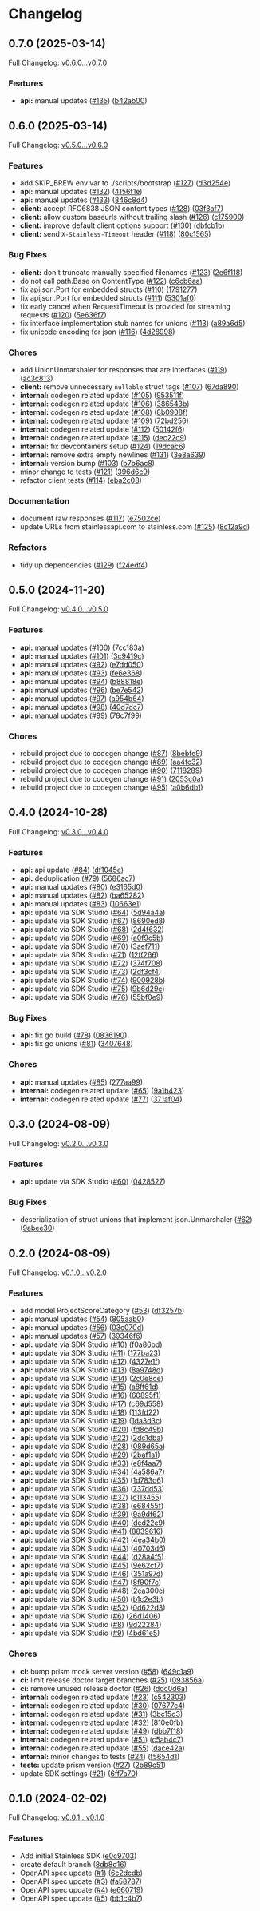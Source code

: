 # Changelog

## 0.7.0 (2025-03-14)

Full Changelog: [v0.6.0...v0.7.0](https://github.com/braintrustdata/braintrust-go/compare/v0.6.0...v0.7.0)

### Features

* **api:** manual updates ([#135](https://github.com/braintrustdata/braintrust-go/issues/135)) ([b42ab00](https://github.com/braintrustdata/braintrust-go/commit/b42ab00d3ff3d2ce617c85e09dac892c6bf97082))

## 0.6.0 (2025-03-14)

Full Changelog: [v0.5.0...v0.6.0](https://github.com/braintrustdata/braintrust-go/compare/v0.5.0...v0.6.0)

### Features

* add SKIP_BREW env var to ./scripts/bootstrap ([#127](https://github.com/braintrustdata/braintrust-go/issues/127)) ([d3d254e](https://github.com/braintrustdata/braintrust-go/commit/d3d254e3a205a4e08e650369635ab27047f6e505))
* **api:** manual updates ([#132](https://github.com/braintrustdata/braintrust-go/issues/132)) ([4156f1e](https://github.com/braintrustdata/braintrust-go/commit/4156f1eef8e761006513811a83468ad613edec6a))
* **api:** manual updates ([#133](https://github.com/braintrustdata/braintrust-go/issues/133)) ([846c8d4](https://github.com/braintrustdata/braintrust-go/commit/846c8d4069448d271c25ca8adbc610dc9cfb8ae4))
* **client:** accept RFC6838 JSON content types ([#128](https://github.com/braintrustdata/braintrust-go/issues/128)) ([03f3af7](https://github.com/braintrustdata/braintrust-go/commit/03f3af7eb119976bc20156e21af89c7a9f5eade6))
* **client:** allow custom baseurls without trailing slash ([#126](https://github.com/braintrustdata/braintrust-go/issues/126)) ([c175900](https://github.com/braintrustdata/braintrust-go/commit/c1759002dd0f06526907d198a10682dfe1508b04))
* **client:** improve default client options support ([#130](https://github.com/braintrustdata/braintrust-go/issues/130)) ([dbfcb1b](https://github.com/braintrustdata/braintrust-go/commit/dbfcb1b4ecccd9e6d20989ab51136259e219864d))
* **client:** send `X-Stainless-Timeout` header ([#118](https://github.com/braintrustdata/braintrust-go/issues/118)) ([80c1565](https://github.com/braintrustdata/braintrust-go/commit/80c156562081332a1c4a81310a84432beccd3ece))


### Bug Fixes

* **client:** don't truncate manually specified filenames ([#123](https://github.com/braintrustdata/braintrust-go/issues/123)) ([2e6f118](https://github.com/braintrustdata/braintrust-go/commit/2e6f1181beac39df27f9ddd3836613005e51b153))
* do not call path.Base on ContentType ([#122](https://github.com/braintrustdata/braintrust-go/issues/122)) ([c6cb6aa](https://github.com/braintrustdata/braintrust-go/commit/c6cb6aa7f982fd8cda9f60e4dd86f930575aef9f))
* fix apijson.Port for embedded structs ([#110](https://github.com/braintrustdata/braintrust-go/issues/110)) ([1791277](https://github.com/braintrustdata/braintrust-go/commit/1791277c48cd4d8eec13a962578405ad2668beca))
* fix apijson.Port for embedded structs ([#111](https://github.com/braintrustdata/braintrust-go/issues/111)) ([5301af0](https://github.com/braintrustdata/braintrust-go/commit/5301af03c238757d67d35dfed6eaf9b6da04e92e))
* fix early cancel when RequestTimeout is provided for streaming requests ([#120](https://github.com/braintrustdata/braintrust-go/issues/120)) ([5e636f7](https://github.com/braintrustdata/braintrust-go/commit/5e636f7952aec436910460a9a0deef6538e3a9fd))
* fix interface implementation stub names for unions ([#113](https://github.com/braintrustdata/braintrust-go/issues/113)) ([a89a6d5](https://github.com/braintrustdata/braintrust-go/commit/a89a6d50a799e54464b30fe6d31ba3920102c5e8))
* fix unicode encoding for json ([#116](https://github.com/braintrustdata/braintrust-go/issues/116)) ([4d28998](https://github.com/braintrustdata/braintrust-go/commit/4d2899885b9aea04b0d8255a9496e8c258ab02a9))


### Chores

* add UnionUnmarshaler for responses that are interfaces ([#119](https://github.com/braintrustdata/braintrust-go/issues/119)) ([ac3c813](https://github.com/braintrustdata/braintrust-go/commit/ac3c8132b8392a91e044cdfa01e78749487a0335))
* **client:** remove unnecessary `nullable` struct tags ([#107](https://github.com/braintrustdata/braintrust-go/issues/107)) ([67da890](https://github.com/braintrustdata/braintrust-go/commit/67da89065e7b4afda857129e6c6903402bb930de))
* **internal:** codegen related update ([#105](https://github.com/braintrustdata/braintrust-go/issues/105)) ([953511f](https://github.com/braintrustdata/braintrust-go/commit/953511f3de68a0829dae360a3f8044b80b1a08fe))
* **internal:** codegen related update ([#106](https://github.com/braintrustdata/braintrust-go/issues/106)) ([386543b](https://github.com/braintrustdata/braintrust-go/commit/386543bd410409b5654cf216d632a4371eb854f2))
* **internal:** codegen related update ([#108](https://github.com/braintrustdata/braintrust-go/issues/108)) ([8b0908f](https://github.com/braintrustdata/braintrust-go/commit/8b0908fa059ee934bdb7f22bd9c9d6f28baacfbf))
* **internal:** codegen related update ([#109](https://github.com/braintrustdata/braintrust-go/issues/109)) ([72bd256](https://github.com/braintrustdata/braintrust-go/commit/72bd25617efca17a6d62ac3678414c52989f3ebc))
* **internal:** codegen related update ([#112](https://github.com/braintrustdata/braintrust-go/issues/112)) ([50142f6](https://github.com/braintrustdata/braintrust-go/commit/50142f61a74e4f245b4c28d84b589e47c88887e1))
* **internal:** codegen related update ([#115](https://github.com/braintrustdata/braintrust-go/issues/115)) ([dec22c9](https://github.com/braintrustdata/braintrust-go/commit/dec22c9b9e21ed3d799d9c45f6f40ef9381fee28))
* **internal:** fix devcontainers setup ([#124](https://github.com/braintrustdata/braintrust-go/issues/124)) ([19dcac6](https://github.com/braintrustdata/braintrust-go/commit/19dcac62f53372200925b74fd97e3b2b63d90bbd))
* **internal:** remove extra empty newlines ([#131](https://github.com/braintrustdata/braintrust-go/issues/131)) ([3e8a639](https://github.com/braintrustdata/braintrust-go/commit/3e8a639ea5d703e71c023d44c1f64033e9b592c6))
* **internal:** version bump ([#103](https://github.com/braintrustdata/braintrust-go/issues/103)) ([b7b6ac8](https://github.com/braintrustdata/braintrust-go/commit/b7b6ac85800f427e9095ae80203bcb392b36a442))
* minor change to tests ([#121](https://github.com/braintrustdata/braintrust-go/issues/121)) ([396d6c9](https://github.com/braintrustdata/braintrust-go/commit/396d6c9ef39c5916044da3fcaf663fd36d4371d9))
* refactor client tests ([#114](https://github.com/braintrustdata/braintrust-go/issues/114)) ([eba2c08](https://github.com/braintrustdata/braintrust-go/commit/eba2c08ed874f6cc061d945f48fd08d259f35a95))


### Documentation

* document raw responses ([#117](https://github.com/braintrustdata/braintrust-go/issues/117)) ([e7502ce](https://github.com/braintrustdata/braintrust-go/commit/e7502ce0ab2348c3cbf84145c062285a3b026b29))
* update URLs from stainlessapi.com to stainless.com ([#125](https://github.com/braintrustdata/braintrust-go/issues/125)) ([8c12a9d](https://github.com/braintrustdata/braintrust-go/commit/8c12a9d0c5ac918e171d236291e3bf4ab43a59c8))


### Refactors

* tidy up dependencies ([#129](https://github.com/braintrustdata/braintrust-go/issues/129)) ([f24edf4](https://github.com/braintrustdata/braintrust-go/commit/f24edf488db2320e948aff01a4eafce81c220de9))

## 0.5.0 (2024-11-20)

Full Changelog: [v0.4.0...v0.5.0](https://github.com/braintrustdata/braintrust-go/compare/v0.4.0...v0.5.0)

### Features

* **api:** manual updates ([#100](https://github.com/braintrustdata/braintrust-go/issues/100)) ([7cc183a](https://github.com/braintrustdata/braintrust-go/commit/7cc183acd30fba1bcdff0f6e1357492d38183bc3))
* **api:** manual updates ([#101](https://github.com/braintrustdata/braintrust-go/issues/101)) ([3c9419c](https://github.com/braintrustdata/braintrust-go/commit/3c9419c3b959a101a83ebdd255a10fb1d78552d5))
* **api:** manual updates ([#92](https://github.com/braintrustdata/braintrust-go/issues/92)) ([e7dd050](https://github.com/braintrustdata/braintrust-go/commit/e7dd050272cfede0031c11dfcf8d18d0cecdbd0e))
* **api:** manual updates ([#93](https://github.com/braintrustdata/braintrust-go/issues/93)) ([fe6e368](https://github.com/braintrustdata/braintrust-go/commit/fe6e36847f7e12d16fc0ba956de19b34f15a726e))
* **api:** manual updates ([#94](https://github.com/braintrustdata/braintrust-go/issues/94)) ([b88818e](https://github.com/braintrustdata/braintrust-go/commit/b88818edf9a44eeae32c368242fc9dd1b88cd179))
* **api:** manual updates ([#96](https://github.com/braintrustdata/braintrust-go/issues/96)) ([be7e542](https://github.com/braintrustdata/braintrust-go/commit/be7e542d6512f5d83c9cb5d4d48ebc91b95874fd))
* **api:** manual updates ([#97](https://github.com/braintrustdata/braintrust-go/issues/97)) ([a954b64](https://github.com/braintrustdata/braintrust-go/commit/a954b641a274bfdec74acc36183c6ed440da6f7b))
* **api:** manual updates ([#98](https://github.com/braintrustdata/braintrust-go/issues/98)) ([40d7dc7](https://github.com/braintrustdata/braintrust-go/commit/40d7dc715b459f8e78aa141fe22879f6a473b0c4))
* **api:** manual updates ([#99](https://github.com/braintrustdata/braintrust-go/issues/99)) ([78c7f99](https://github.com/braintrustdata/braintrust-go/commit/78c7f99b766efbf8a342b98a6c84da38d2d22866))


### Chores

* rebuild project due to codegen change ([#87](https://github.com/braintrustdata/braintrust-go/issues/87)) ([8bebfe9](https://github.com/braintrustdata/braintrust-go/commit/8bebfe9470a2cf8afec8b24370b53163e985ce69))
* rebuild project due to codegen change ([#89](https://github.com/braintrustdata/braintrust-go/issues/89)) ([aa4fc32](https://github.com/braintrustdata/braintrust-go/commit/aa4fc32785a306c6e57a8e6a4d2a857b36905cb5))
* rebuild project due to codegen change ([#90](https://github.com/braintrustdata/braintrust-go/issues/90)) ([7118289](https://github.com/braintrustdata/braintrust-go/commit/7118289f424023992d87e42893675ff3fa3d4d81))
* rebuild project due to codegen change ([#91](https://github.com/braintrustdata/braintrust-go/issues/91)) ([2053c0a](https://github.com/braintrustdata/braintrust-go/commit/2053c0ad42dbed139cf00ca10fd38e57174bec6c))
* rebuild project due to codegen change ([#95](https://github.com/braintrustdata/braintrust-go/issues/95)) ([a0b6db1](https://github.com/braintrustdata/braintrust-go/commit/a0b6db132d720ed9942ffe9590905c28aca858f1))

## 0.4.0 (2024-10-28)

Full Changelog: [v0.3.0...v0.4.0](https://github.com/braintrustdata/braintrust-go/compare/v0.3.0...v0.4.0)

### Features

* **api:** api update ([#84](https://github.com/braintrustdata/braintrust-go/issues/84)) ([df1045e](https://github.com/braintrustdata/braintrust-go/commit/df1045efbcc599b0ae883736f2ea15f1a6aa8af4))
* **api:** deduplication ([#79](https://github.com/braintrustdata/braintrust-go/issues/79)) ([5686ac7](https://github.com/braintrustdata/braintrust-go/commit/5686ac7a65d9c0e8bb72fcebfbc9aac3452c1d2e))
* **api:** manual updates ([#80](https://github.com/braintrustdata/braintrust-go/issues/80)) ([e3165d0](https://github.com/braintrustdata/braintrust-go/commit/e3165d0c7b0c670a4f29c944174f87c9e47d4164))
* **api:** manual updates ([#82](https://github.com/braintrustdata/braintrust-go/issues/82)) ([ba65282](https://github.com/braintrustdata/braintrust-go/commit/ba65282695f9e8a52aef0cb10c146929e3f973bd))
* **api:** manual updates ([#83](https://github.com/braintrustdata/braintrust-go/issues/83)) ([10663e1](https://github.com/braintrustdata/braintrust-go/commit/10663e14b30b7ffaedb366ffe743579cb198f1db))
* **api:** update via SDK Studio ([#64](https://github.com/braintrustdata/braintrust-go/issues/64)) ([5d94a4a](https://github.com/braintrustdata/braintrust-go/commit/5d94a4a13a1609d12f6d22dc1ed1822153fbaf55))
* **api:** update via SDK Studio ([#67](https://github.com/braintrustdata/braintrust-go/issues/67)) ([8690ed8](https://github.com/braintrustdata/braintrust-go/commit/8690ed8502bdbaa75a564da00c9c33fb94a02b9e))
* **api:** update via SDK Studio ([#68](https://github.com/braintrustdata/braintrust-go/issues/68)) ([2d4f632](https://github.com/braintrustdata/braintrust-go/commit/2d4f6323a6394d5416b8f02978c8b9354a53728b))
* **api:** update via SDK Studio ([#69](https://github.com/braintrustdata/braintrust-go/issues/69)) ([a0f9c5b](https://github.com/braintrustdata/braintrust-go/commit/a0f9c5b0d822a67282fa874021f9dae9f92a1baf))
* **api:** update via SDK Studio ([#70](https://github.com/braintrustdata/braintrust-go/issues/70)) ([3aef711](https://github.com/braintrustdata/braintrust-go/commit/3aef7112b35e37d846426c6772ddb45d68abeac8))
* **api:** update via SDK Studio ([#71](https://github.com/braintrustdata/braintrust-go/issues/71)) ([12ff266](https://github.com/braintrustdata/braintrust-go/commit/12ff266ee7b8527a72d07ceebbc1b4f8be1c5d1c))
* **api:** update via SDK Studio ([#72](https://github.com/braintrustdata/braintrust-go/issues/72)) ([374f708](https://github.com/braintrustdata/braintrust-go/commit/374f7088260e53044dc1a72bcf38f955792f82f8))
* **api:** update via SDK Studio ([#73](https://github.com/braintrustdata/braintrust-go/issues/73)) ([2df3cf4](https://github.com/braintrustdata/braintrust-go/commit/2df3cf43958dbebd6504821150d94c1f97c2f32f))
* **api:** update via SDK Studio ([#74](https://github.com/braintrustdata/braintrust-go/issues/74)) ([900928b](https://github.com/braintrustdata/braintrust-go/commit/900928bf8480236b28113e712abb6e0dd2c0a36e))
* **api:** update via SDK Studio ([#75](https://github.com/braintrustdata/braintrust-go/issues/75)) ([9b6d29e](https://github.com/braintrustdata/braintrust-go/commit/9b6d29eed55d2aba4a283711b308e27508da3c5e))
* **api:** update via SDK Studio ([#76](https://github.com/braintrustdata/braintrust-go/issues/76)) ([55bf0e9](https://github.com/braintrustdata/braintrust-go/commit/55bf0e9df88c59bc10f4b4dfee549c7307bea81a))


### Bug Fixes

* **api:** fix go build ([#78](https://github.com/braintrustdata/braintrust-go/issues/78)) ([0836190](https://github.com/braintrustdata/braintrust-go/commit/0836190bbc023d57751080d29b5d24cd9d54e6ab))
* **api:** fix go unions ([#81](https://github.com/braintrustdata/braintrust-go/issues/81)) ([3407648](https://github.com/braintrustdata/braintrust-go/commit/3407648208167e78fe9e5179e551dd0626371c9c))


### Chores

* **api:** manual updates ([#85](https://github.com/braintrustdata/braintrust-go/issues/85)) ([277aa99](https://github.com/braintrustdata/braintrust-go/commit/277aa99a39816b54882e0f6fffb30ceab4f274c4))
* **internal:** codegen related update ([#65](https://github.com/braintrustdata/braintrust-go/issues/65)) ([9a1b423](https://github.com/braintrustdata/braintrust-go/commit/9a1b4236981a93ef2ffa28441b7bebc2ca8cabc2))
* **internal:** codegen related update ([#77](https://github.com/braintrustdata/braintrust-go/issues/77)) ([371af04](https://github.com/braintrustdata/braintrust-go/commit/371af04dce69372c9583f6aa0d3f88924189d14f))

## 0.3.0 (2024-08-09)

Full Changelog: [v0.2.0...v0.3.0](https://github.com/braintrustdata/braintrust-go/compare/v0.2.0...v0.3.0)

### Features

* **api:** update via SDK Studio ([#60](https://github.com/braintrustdata/braintrust-go/issues/60)) ([0428527](https://github.com/braintrustdata/braintrust-go/commit/04285278647f83c4658d1afbf4dbd196331ef3e7))


### Bug Fixes

* deserialization of struct unions that implement json.Unmarshaler ([#62](https://github.com/braintrustdata/braintrust-go/issues/62)) ([9abee30](https://github.com/braintrustdata/braintrust-go/commit/9abee30e0c3db70118e891f17f427d03bbe045a7))

## 0.2.0 (2024-08-09)

Full Changelog: [v0.1.0...v0.2.0](https://github.com/braintrustdata/braintrust-go/compare/v0.1.0...v0.2.0)

### Features

* add model ProjectScoreCategory ([#53](https://github.com/braintrustdata/braintrust-go/issues/53)) ([df3257b](https://github.com/braintrustdata/braintrust-go/commit/df3257b4182d17511efdf2fc8d15ea4e84b8d5f6))
* **api:** manual updates ([#54](https://github.com/braintrustdata/braintrust-go/issues/54)) ([805aab0](https://github.com/braintrustdata/braintrust-go/commit/805aab0e2c9626bd51e131bf3bf5fbe06186adde))
* **api:** manual updates ([#56](https://github.com/braintrustdata/braintrust-go/issues/56)) ([03c070d](https://github.com/braintrustdata/braintrust-go/commit/03c070d08873ee6af05bc2346c01caebdf982036))
* **api:** manual updates ([#57](https://github.com/braintrustdata/braintrust-go/issues/57)) ([39346f6](https://github.com/braintrustdata/braintrust-go/commit/39346f6a70933ceb8e0769b2f45282a48a555762))
* **api:** update via SDK Studio ([#10](https://github.com/braintrustdata/braintrust-go/issues/10)) ([f0a86bd](https://github.com/braintrustdata/braintrust-go/commit/f0a86bdf968ed2bb74b914775264415e9ac9b7da))
* **api:** update via SDK Studio ([#11](https://github.com/braintrustdata/braintrust-go/issues/11)) ([177ba23](https://github.com/braintrustdata/braintrust-go/commit/177ba23b86917fa9c053ea5e6de9366fbd8fcac7))
* **api:** update via SDK Studio ([#12](https://github.com/braintrustdata/braintrust-go/issues/12)) ([4327e1f](https://github.com/braintrustdata/braintrust-go/commit/4327e1f8e70cdd2623b8ffd4b6b7f862e2aa84fa))
* **api:** update via SDK Studio ([#13](https://github.com/braintrustdata/braintrust-go/issues/13)) ([8a9748d](https://github.com/braintrustdata/braintrust-go/commit/8a9748d48c708c35caea0b9d52e756c10e3f5db3))
* **api:** update via SDK Studio ([#14](https://github.com/braintrustdata/braintrust-go/issues/14)) ([2c0e8ce](https://github.com/braintrustdata/braintrust-go/commit/2c0e8cef0d7e0458367b994b78257c7041d00b10))
* **api:** update via SDK Studio ([#15](https://github.com/braintrustdata/braintrust-go/issues/15)) ([a8ff61d](https://github.com/braintrustdata/braintrust-go/commit/a8ff61d0c6564fe990a092c12a41bc3aba927d59))
* **api:** update via SDK Studio ([#16](https://github.com/braintrustdata/braintrust-go/issues/16)) ([60895f1](https://github.com/braintrustdata/braintrust-go/commit/60895f14774b0892b517d28316a036aadb40823e))
* **api:** update via SDK Studio ([#17](https://github.com/braintrustdata/braintrust-go/issues/17)) ([c69d558](https://github.com/braintrustdata/braintrust-go/commit/c69d55859f999c8e5e1b84289a9540b7d13a54df))
* **api:** update via SDK Studio ([#18](https://github.com/braintrustdata/braintrust-go/issues/18)) ([113fd22](https://github.com/braintrustdata/braintrust-go/commit/113fd221b58f6d9d225b29f9668563c34d076a61))
* **api:** update via SDK Studio ([#19](https://github.com/braintrustdata/braintrust-go/issues/19)) ([1da3d3c](https://github.com/braintrustdata/braintrust-go/commit/1da3d3c329272988ba847ecb716d6184d17a91c6))
* **api:** update via SDK Studio ([#20](https://github.com/braintrustdata/braintrust-go/issues/20)) ([fd8c49b](https://github.com/braintrustdata/braintrust-go/commit/fd8c49bd693c717d176e253f37c7a5555760b683))
* **api:** update via SDK Studio ([#22](https://github.com/braintrustdata/braintrust-go/issues/22)) ([2dc1dba](https://github.com/braintrustdata/braintrust-go/commit/2dc1dba976adf081f78a3c6494871a502fd3e0a1))
* **api:** update via SDK Studio ([#28](https://github.com/braintrustdata/braintrust-go/issues/28)) ([089d65a](https://github.com/braintrustdata/braintrust-go/commit/089d65a839ffc7144b627339fcd1ca89ccffc793))
* **api:** update via SDK Studio ([#29](https://github.com/braintrustdata/braintrust-go/issues/29)) ([2baf1a1](https://github.com/braintrustdata/braintrust-go/commit/2baf1a1b5666cdd92cd38ccf96e24d233499f779))
* **api:** update via SDK Studio ([#33](https://github.com/braintrustdata/braintrust-go/issues/33)) ([e8f4aa7](https://github.com/braintrustdata/braintrust-go/commit/e8f4aa7a72d8026c2f0246c1b716bcfab047cd20))
* **api:** update via SDK Studio ([#34](https://github.com/braintrustdata/braintrust-go/issues/34)) ([4a586a7](https://github.com/braintrustdata/braintrust-go/commit/4a586a7a02f872a3c8b522e6bbdaed7111a58570))
* **api:** update via SDK Studio ([#35](https://github.com/braintrustdata/braintrust-go/issues/35)) ([1d783d6](https://github.com/braintrustdata/braintrust-go/commit/1d783d640927e87edef070e7632c758ad1fef4d4))
* **api:** update via SDK Studio ([#36](https://github.com/braintrustdata/braintrust-go/issues/36)) ([737dd53](https://github.com/braintrustdata/braintrust-go/commit/737dd53e4f38e9288244a4ffd6d5da85c57968de))
* **api:** update via SDK Studio ([#37](https://github.com/braintrustdata/braintrust-go/issues/37)) ([c113455](https://github.com/braintrustdata/braintrust-go/commit/c1134557ab766db92cd44164b7e8e979fa8bb677))
* **api:** update via SDK Studio ([#38](https://github.com/braintrustdata/braintrust-go/issues/38)) ([e68455f](https://github.com/braintrustdata/braintrust-go/commit/e68455f72e58a0d0f7159bdc5436cb983a2fcdc8))
* **api:** update via SDK Studio ([#39](https://github.com/braintrustdata/braintrust-go/issues/39)) ([9a9df62](https://github.com/braintrustdata/braintrust-go/commit/9a9df62edcdb41586590ef1160df31b3e3059d5c))
* **api:** update via SDK Studio ([#40](https://github.com/braintrustdata/braintrust-go/issues/40)) ([ded22c9](https://github.com/braintrustdata/braintrust-go/commit/ded22c934fbdaaf686ccdf62c0cbe30cc39e412d))
* **api:** update via SDK Studio ([#41](https://github.com/braintrustdata/braintrust-go/issues/41)) ([8839616](https://github.com/braintrustdata/braintrust-go/commit/8839616dbe0bb2eed4f12d82cec5373b5eae9e3b))
* **api:** update via SDK Studio ([#42](https://github.com/braintrustdata/braintrust-go/issues/42)) ([4ea34b0](https://github.com/braintrustdata/braintrust-go/commit/4ea34b06f155de39062d714a53e616457044c323))
* **api:** update via SDK Studio ([#43](https://github.com/braintrustdata/braintrust-go/issues/43)) ([40703d6](https://github.com/braintrustdata/braintrust-go/commit/40703d611cf092c1ead533beb2ac3d13df582dc6))
* **api:** update via SDK Studio ([#44](https://github.com/braintrustdata/braintrust-go/issues/44)) ([d28a4f5](https://github.com/braintrustdata/braintrust-go/commit/d28a4f55392d5ab58f275ba2485c31f0d4de7b31))
* **api:** update via SDK Studio ([#45](https://github.com/braintrustdata/braintrust-go/issues/45)) ([9e62cf7](https://github.com/braintrustdata/braintrust-go/commit/9e62cf7f745eb968939dc9d58ebf8b8ef78740bf))
* **api:** update via SDK Studio ([#46](https://github.com/braintrustdata/braintrust-go/issues/46)) ([351a97d](https://github.com/braintrustdata/braintrust-go/commit/351a97d86062a511e6dbcf9b6594455d81215025))
* **api:** update via SDK Studio ([#47](https://github.com/braintrustdata/braintrust-go/issues/47)) ([8f90f7c](https://github.com/braintrustdata/braintrust-go/commit/8f90f7cc150cdeb82ef7b9dde5c363e70ba3878c))
* **api:** update via SDK Studio ([#48](https://github.com/braintrustdata/braintrust-go/issues/48)) ([2ea300c](https://github.com/braintrustdata/braintrust-go/commit/2ea300c21179f5d9e3260c0fdf707b7e24e49920))
* **api:** update via SDK Studio ([#50](https://github.com/braintrustdata/braintrust-go/issues/50)) ([b1c2e3b](https://github.com/braintrustdata/braintrust-go/commit/b1c2e3b440232447ad6b3f1772ce01eb029fc27f))
* **api:** update via SDK Studio ([#52](https://github.com/braintrustdata/braintrust-go/issues/52)) ([0d622d3](https://github.com/braintrustdata/braintrust-go/commit/0d622d365c4377993c576b74a86b6d921188825c))
* **api:** update via SDK Studio ([#6](https://github.com/braintrustdata/braintrust-go/issues/6)) ([26d1406](https://github.com/braintrustdata/braintrust-go/commit/26d140665507b0688bb3be6f7cd26ebdbd376b0b))
* **api:** update via SDK Studio ([#8](https://github.com/braintrustdata/braintrust-go/issues/8)) ([9d22284](https://github.com/braintrustdata/braintrust-go/commit/9d22284f9d6a3645ee74a090fc296f6b603bdbc9))
* **api:** update via SDK Studio ([#9](https://github.com/braintrustdata/braintrust-go/issues/9)) ([4bd61e5](https://github.com/braintrustdata/braintrust-go/commit/4bd61e515179eee507ec848b0246fccf70943f44))


### Chores

* **ci:** bump prism mock server version ([#58](https://github.com/braintrustdata/braintrust-go/issues/58)) ([649c1a9](https://github.com/braintrustdata/braintrust-go/commit/649c1a98283165a0352c337bc84e92c9fa2bc322))
* **ci:** limit release doctor target branches ([#25](https://github.com/braintrustdata/braintrust-go/issues/25)) ([093856a](https://github.com/braintrustdata/braintrust-go/commit/093856a90d39f6b67f3cfbef86cf3b9fe2d688d5))
* **ci:** remove unused release doctor ([#26](https://github.com/braintrustdata/braintrust-go/issues/26)) ([ddc0d6a](https://github.com/braintrustdata/braintrust-go/commit/ddc0d6a81e389eb2cbdc453ae3343273d9e8e50b))
* **internal:** codegen related update ([#23](https://github.com/braintrustdata/braintrust-go/issues/23)) ([c542303](https://github.com/braintrustdata/braintrust-go/commit/c5423030ddd8907243a588a5e9ceeb3d8f4aee0d))
* **internal:** codegen related update ([#30](https://github.com/braintrustdata/braintrust-go/issues/30)) ([07677c4](https://github.com/braintrustdata/braintrust-go/commit/07677c43a9ba523cc3783d88369e63a52c9dc47b))
* **internal:** codegen related update ([#31](https://github.com/braintrustdata/braintrust-go/issues/31)) ([3bc15d3](https://github.com/braintrustdata/braintrust-go/commit/3bc15d3afddccd000ce6f4176e11846d6f71d400))
* **internal:** codegen related update ([#32](https://github.com/braintrustdata/braintrust-go/issues/32)) ([810e0fb](https://github.com/braintrustdata/braintrust-go/commit/810e0fb4bfde625c29079eee59acbf693e49ff6d))
* **internal:** codegen related update ([#49](https://github.com/braintrustdata/braintrust-go/issues/49)) ([dbb7f18](https://github.com/braintrustdata/braintrust-go/commit/dbb7f1842930799fc099dff46a1e3906083f1d0e))
* **internal:** codegen related update ([#51](https://github.com/braintrustdata/braintrust-go/issues/51)) ([c5ab4c7](https://github.com/braintrustdata/braintrust-go/commit/c5ab4c77e753138783757f2328db883d207c7075))
* **internal:** codegen related update ([#55](https://github.com/braintrustdata/braintrust-go/issues/55)) ([dace42a](https://github.com/braintrustdata/braintrust-go/commit/dace42a333b9cb4a7a799162eb5faada212d805d))
* **internal:** minor changes to tests ([#24](https://github.com/braintrustdata/braintrust-go/issues/24)) ([f5654d1](https://github.com/braintrustdata/braintrust-go/commit/f5654d1ea40735599feba445f0a116664ad1dba4))
* **tests:** update prism version ([#27](https://github.com/braintrustdata/braintrust-go/issues/27)) ([2b89c51](https://github.com/braintrustdata/braintrust-go/commit/2b89c51402ad3e7b46f35e515b3f57151e1e3130))
* update SDK settings ([#21](https://github.com/braintrustdata/braintrust-go/issues/21)) ([6ff7a70](https://github.com/braintrustdata/braintrust-go/commit/6ff7a7010bcde3ed20fc772c7c20f46f4818dd3c))

## 0.1.0 (2024-02-02)

Full Changelog: [v0.0.1...v0.1.0](https://github.com/braintrustdata/braintrust-go/compare/v0.0.1...v0.1.0)

### Features

* Add initial Stainless SDK ([e0c9703](https://github.com/braintrustdata/braintrust-go/commit/e0c9703f875a8dfc061646b4989b248345f156fa))
* create default branch ([8db8d16](https://github.com/braintrustdata/braintrust-go/commit/8db8d165a825eee0342dffea7f7a62a798699884))
* OpenAPI spec update ([#1](https://github.com/braintrustdata/braintrust-go/issues/1)) ([6c2dcdb](https://github.com/braintrustdata/braintrust-go/commit/6c2dcdb3b50001e3fc3d9cafa223ba840e170b1b))
* OpenAPI spec update ([#3](https://github.com/braintrustdata/braintrust-go/issues/3)) ([fa58787](https://github.com/braintrustdata/braintrust-go/commit/fa58787337bafb43c2012f0ae3b9c04e5c5c72be))
* OpenAPI spec update ([#4](https://github.com/braintrustdata/braintrust-go/issues/4)) ([e660719](https://github.com/braintrustdata/braintrust-go/commit/e660719cc1e427410122e3062daca8904dcdfa3c))
* OpenAPI spec update ([#5](https://github.com/braintrustdata/braintrust-go/issues/5)) ([bb1c4b7](https://github.com/braintrustdata/braintrust-go/commit/bb1c4b7bf0bb5bdf280121a61814dc4e71719481))
